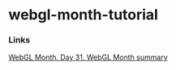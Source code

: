 # webgl-month-tutorial


### Links

[WebGL Month. Day 31. WebGL Month summary](https://dev.to/lesnitsky/webgl-month-day-31-webgl-month-summary-4pd4)
